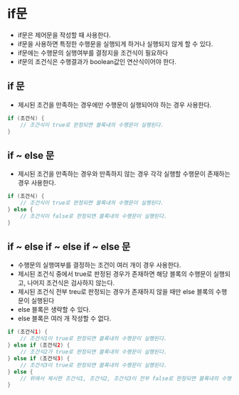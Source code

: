 # if문
* if문은 제어문을 작성할 때 사용한다.
* if문을 사용하면 특정한 수행문을 실행되게 하거나 실행되지 않게 할 수 있다.
* if문에는 수행문의 실행여부를 결정지을 조건식이 필요하다
* if문의 조건식은 수행결과가 boolean값인 연산식이어야 한다.  

## if 문
* 제시된 조건을 만족하는 경우에만 수행문이 실행되어야 하는 경우 사용한다.
```java
if (조건식) {
	// 조건식이 true로 판정되면 블록내의 수행문이 실행된다.	
}
```
## if ~ else 문
* 제시된 조건을 만족하는 경우와 만족하지 않는 경우 각각 실행할 수행문이 존재하는 경우 사용한다.
```java
if (조건식) {
	// 조건식이 true로 판정되면 블록내의 수행문이 실행된다.
} else {
	// 조건식이 false로 판정되면 블록내의 수행문이 실행된다.
}
```
## if ~ else if ~ else if ~ else 문
* 수행문의 실행여부를 결정하는 조건이 여러 개이 경우 사용한다.
* 제시된 조건식 중에서 true로 판정된 경우가 존재하면 해당 블록의 수행문이 실행되고, 나머지 조건식은 검사하지 않는다.
* 제시된 조건식 전부 treu로 판정되는 경우가 존재하지 않을 때만 else 블록의 수행문이 실행된다
* else 블록은 생략할 수 있다.
* else 블록은 여러 개 작성할 수 없다.
```java
if (조건식1) {
	// 조건식1이 true로 판정되면 블록내의 수행문이 실행된다.
} else if (조건식2) {
	// 조건식2가 true로 판정되면 블록내의 수행문이 실행된다.
} else if (조건식3) {
	// 조건식3이 true로 판정되면 블록내의 수행문이 실행된다.
} else {
	// 위에서 제시한 조건식1, 조건식2, 조건식3이 전부 false로 판정되면 블록내의 수행문이 실행된다.
}
